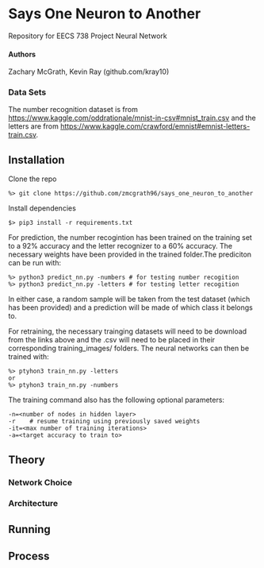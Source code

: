 # Says One Neuron to Another
Repository for EECS 738 Project Neural Network

#### Authors
Zachary McGrath, Kevin Ray (github.com/kray10)

### Data Sets
The number recognition dataset is from https://www.kaggle.com/oddrationale/mnist-in-csv#mnist_train.csv and the letters are from https://www.kaggle.com/crawford/emnist#emnist-letters-train.csv.

## Installation

Clone the repo
```
%> git clone https://github.com/zmcgrath96/says_one_neuron_to_another
```

Install dependencies
```
$> pip3 install -r requirements.txt
```

For prediction, the number recogintion has been trained on the training set to a 92% accuracy and the letter recognizer to a 60% accuracy. The necessary weights have been provided in the trained folder.The prediciton can be run with:
```
%> python3 predict_nn.py -numbers # for testing number recogition
%> python3 predict_nn.py -letters # for testing letter recogition
```
In either case, a random sample will be taken from the test dataset (which has been provided) and a prediction will be made of which class it belongs to.

For retraining, the necessary trainging datasets will need to be download from the links above and the .csv will need to be placed in their corresponding training_images/ folders. The neural networks can then be trained with:
```
%> ptyhon3 train_nn.py -letters
or
%> ptyhon3 train_nn.py -numbers
```
The training command also has the following optional parameters:
```
-n=<number of nodes in hidden layer>
-r    # resume training using previously saved weights
-it=<max number of training iterations>
-a=<target accuracy to train to>
```

## Theory
### Network Choice


### Architecture

## Running
## Process
